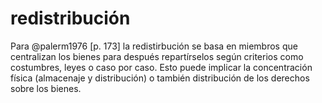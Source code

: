 # redistribución

Para @palerm1976 [p. 173] la redistirbución se basa en miembros que centralizan los bienes para después repartírselos según criterios como costumbres, leyes o caso por caso. Esto puede implicar la concentración física (almacenaje y distribución) o también distribución de los derechos sobre los bienes.
